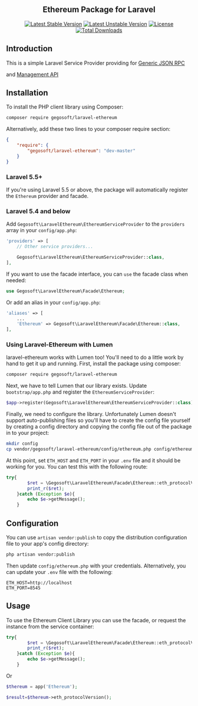 <h2 align="center">
    Ethereum Package for Laravel
</h2>

<p align="center">
    <a href="https://packagist.org/packages/gegosoft/laravel-ethereum"><img src="https://poser.pugx.org/jcsofts/laravel-ethereum/v/stable?format=flat-square" alt="Latest Stable Version"></a>
    <a href="https://packagist.org/packages/gegosoft/laravel-ethereum"><img src="https://poser.pugx.org/jcsofts/laravel-ethereum/v/unstable?format=flat-square" alt="Latest Unstable Version"></a>    
    <a href="https://packagist.org/packages/gegosoft/laravel-ethereum"><img src="https://poser.pugx.org/jcsofts/laravel-ethereum/license?format=flat-square" alt="License"></a>
    <a href="https://packagist.org/packages/gegosoft/laravel-ethereum"><img src="https://poser.pugx.org/jcsofts/laravel-ethereum/downloads" alt="Total Downloads"></a>
</p>

## Introduction

This is a simple Laravel Service Provider providing for <a href="https://github.com/ethereum/wiki/wiki/JSON-RPC">Generic JSON RPC</a>

and <a href="https://github.com/ethereum/go-ethereum/wiki/Management-APIs">Management API</a>

Installation
------------

To install the PHP client library using Composer:

```bash
composer require gegosoft/laravel-ethereum
```

Alternatively, add these two lines to your composer require section:

```json
{
    "require": {
        "gegosoft/laravel-ethereum": "dev-master"
    }
}
```

### Laravel 5.5+

If you're using Laravel 5.5 or above, the package will automatically register the `Ethereum` provider and facade.

### Laravel 5.4 and below

Add `Gegosoft\LaravelEthereum\EthereumServiceProvider` to the `providers` array in your `config/app.php`:

```php
'providers' => [
    // Other service providers...

    Gegosoft\LaravelEthereum\EthereumServiceProvider::class,
],
```

If you want to use the facade interface, you can `use` the facade class when needed:

```php
use Gegosoft\LaravelEthereum\Facade\Ethereum;
```

Or add an alias in your `config/app.php`:

```php
'aliases' => [
    ...
    'Ethereum' => Gegosoft\LaravelEthereum\Facade\Ethereum::class,
],
```

### Using Laravel-Ethereum with Lumen

laravel-ethereum works with Lumen too! You'll need to do a little work by hand
to get it up and running. First, install the package using composer:


```bash
composer require gegosoft/laravel-ethereum
```

Next, we have to tell Lumen that our library exists. Update `bootstrap/app.php`
and register the `EthereumServiceProvider`:

```php
$app->register(Gegosoft\LaravelEthereum\EthereumServiceProvider::class);
```

Finally, we need to configure the library. Unfortunately Lumen doesn't support
auto-publishing files so you'll have to create the config file yourself by creating
a config directory and copying the config file out of the package in to your project:

```bash
mkdir config
cp vendor/gegosoft/laravel-ethereum/config/ethereum.php config/ethereum.php
```

At this point, set `ETH_HOST` and `ETH_PORT` in your `.env` file and it should
be working for you. You can test this with the following route:

```php
try{
        $ret = \Gegosoft\LaravelEthereum\Facade\Ethereum::eth_protocolVersion();
        print_r($ret);
    }catch (Exception $e){
        echo $e->getMessage();
    }
```

Configuration
-------------

You can use `artisan vendor:publish` to copy the distribution configuration file to your app's config directory:

```bash
php artisan vendor:publish
```

Then update `config/ethereum.php` with your credentials. Alternatively, you can update your `.env` file with the following:

```dotenv
ETH_HOST=http://localhost
ETH_PORT=8545
```

Usage
-----
   
To use the Ethereum Client Library you can use the facade, or request the instance from the service container:

```php
try{
        $ret = \Gegosoft\LaravelEthereum\Facade\Ethereum::eth_protocolVersion();
        print_r($ret);
    }catch (Exception $e){
        echo $e->getMessage();
    }
```

Or

```php
$thereum = app('Ethereum');

$result=$thereum->eth_protocolVersion();
```
